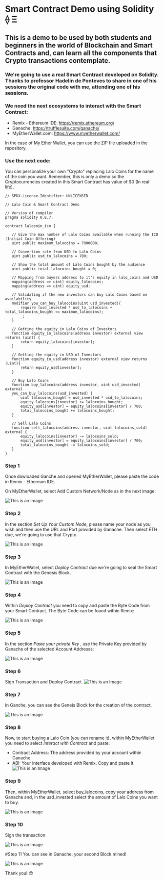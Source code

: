 # Smart Contract Demo using Solidity ⟠ Ξ

## This is a demo to be used by both students and beginners in the world of Blockchain and Smart Contracts and, can learn all the components that Crypto transactions contemplate.

### We're going to use a real Smart Contract developed on Solidity. Thanks to professor Hadelin de Ponteves to share in one of his sessions the original code with me, attending one of his sessions. 

### We need the next ecosystems to interact with the Smart Contract: 

- Remix - Ethereum IDE: https://remix.ethereum.org/
- Ganache: https://trufflesuite.com/ganache/
- MyEtherWallet.com: https://www.myetherwallet.com/

In the case of My Ether Wallet, you can use the ZIP file uploaded in the repository. 

### Use the next code: 

You can personalize your own "Crypto" replacing Lalo Coins for the name of the coin you want. Remember, this is only a demo so the Cryptocurrencies created in this Smart Contract has value of $0 (In real life).

 ```
// SPDX-License-Identifier: UNLICENSED

// Lalo Coin & Smart Contract Demo

// Version of compiler
pragma solidity 0.8.7; 

contract lalocoin_ico {

    // Give the max number of Lalo Coins available when running the ICO (Initial Coin Offering)
    uint public maximum_lalocoins = 7000000;

    // Convertion rate from USD to Lalo Coins
    uint public usd_to_lalocoins = 700;

    // Show the total amount of Lalo Coins bought by the audience
    uint public total_lalocoins_bought = 0;

    // Mapping from buyers address to it's equity in lalo_coins and USD
    mapping(address => uint) equity_lalocoins;
    mapping(address => uint) equity_usd;

    // Validating if the new investors can buy Lalo Coins based on availability
    modifier you_can_buy_lalocoins(uint usd_invested){
        require (usd_invested * usd_to_lalocoins + total_lalocoins_bought <= maximum_lalocoins);
        _;
    }

    // Getting the equity in Lalo Coins of Investors
    function equity_in_lalocoins(address investor) external view returns (uint) {
        return equity_lalocoins[investor];
    }

    // Getting the equity in USD of Investors 
    function equity_in_usd(address investor) external view returns (uint){
        return equity_usd[investor];
    }

    // Buy Lalo Coins
    function buy_lalocoins(address investor, uint usd_invested) external
    you_can_buy_lalocoins(usd_invested) {
        uint lalocoins_bought = usd_invested * usd_to_lalocoins;
        equity_lalocoins[investor] += lalocoins_bought;
        equity_usd[investor] = equity_lalocoins[investor] / 700;
        total_lalocoins_bought += lalocoins_bought;
    }

    // Sell Lalo Coins
    function sell_lalocoins(address investor, uint lalocoins_sold) external {
        equity_lalocoins[investor] -= lalocoins_sold;
        equity_usd[investor] = equity_lalocoins[investor] / 700;
        total_lalocoins_bought -= lalocoins_sold;
    }
}
 ```

### Step 1
Once dowloaded Ganche and opened MyEtherWallet, please paste the code in Remix - Ethereum IDE.

On MyEtherWallet, select Add Custom Network/Node as in the next image: 

![This is an Image](https://github.com/LaloGarces/Smart-Contract-Solidity/blob/main/Screenshots/Step%201.png)

### Step 2
In the section *Set Up Your Custom Node*, please name your node as you wish and then use the URL and Port provided by Ganache. Then select ETH due, we're going to use that Crypto. 

![This is an Image](https://github.com/LaloGarces/Smart-Contract-Solidity/blob/main/Screenshots/Step%202.png)

### Step 3 
In MyEtherWallet, select *Deploy Contract* due we're going to seal the Smart Contract with the Genesis Block.

![This is an Image](https://github.com/LaloGarces/Smart-Contract-Solidity/blob/main/Screenshots/Step%203.png)

### Step 4
Within *Deploy Contract* you need to copy and paste the Byte Code from your Smart Contract. The Byte Code can be found within Remix: 

![This is an Image](https://github.com/LaloGarces/Smart-Contract-Solidity/blob/main/Screenshots/Step%205.png)

### Step 5
In the section *Paste your private Key* , use the Private Key provided by Ganache of the selected Account Addresss: 

![This is an Image](https://github.com/LaloGarces/Smart-Contract-Solidity/blob/main/Screenshots/Step%206.png)

### Step 6 
Sign Transaction and Deploy Contract.
![This is an Image](https://github.com/LaloGarces/Smart-Contract-Solidity/blob/main/Screenshots/Step%207.png)

### Step 7
In Ganche, you can see the Geneis Block for the creation of the contract. 

![This is an Image](https://github.com/LaloGarces/Smart-Contract-Solidity/blob/main/Screenshots/Step%2010.png)

### Step 8
Now, to start buying a Lalo Coin (you can rename it), within MyEtherWallet you need to select *Interact with Contract* and paste: 

- Contract Address: The address provided by your account within Ganache. 
- ABI: Your interface developed with Remix. Copy and paste it. 
![This is an Image](https://github.com/LaloGarces/Smart-Contract-Solidity/blob/main/Screenshots/Step%2012.png)

### Step 9
Then, within MyEtherWallet, select buy_lalocoins, copy your address from Ganache and, in the usd_invested select the amount of Lalo Coins you want to buy.

![This is an Image](https://github.com/LaloGarces/Smart-Contract-Solidity/blob/main/Screenshots/Step%2014.png)

### Step 10
Sign the transaction

![This is an Image](https://github.com/LaloGarces/Smart-Contract-Solidity/blob/main/Screenshots/Step%2015.png)

#Step 11
You can see in Ganache, your second Block mined!

![This is an Image](https://github.com/LaloGarces/Smart-Contract-Solidity/blob/main/Screenshots/Step%2016.png)

Thank you! 😊
